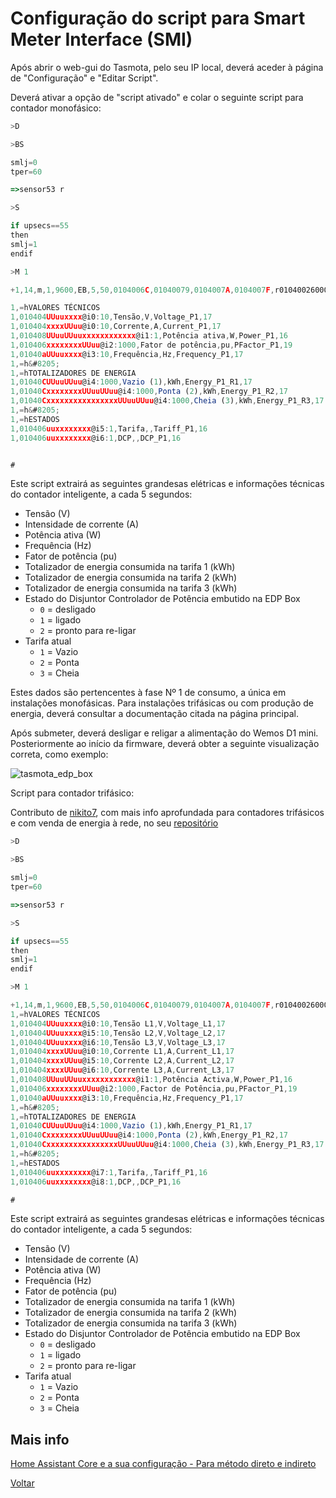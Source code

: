 # Configuração do script para Smart Meter Interface (SMI)

Após abrir o web-gui do Tasmota, pelo seu IP local, deverá aceder à página de "Configuração" e "Editar Script".

Deverá ativar a opção de "script ativado" e colar o seguinte script para contador monofásico:

```js
>D

>BS

smlj=0
tper=60

=>sensor53 r

>S

if upsecs==55
then
smlj=1
endif

>M 1

+1,14,m,1,9600,EB,5,50,0104006C,01040079,0104007A,0104007F,r010400260003,0104000B,01040084

1,=hVALORES TÉCNICOS
1,010404UUuuxxxx@i0:10,Tensão,V,Voltage_P1,17
1,010404xxxxUUuu@i0:10,Corrente,A,Current_P1,17
1,010408UUuuUUuuxxxxxxxxxxxx@i1:1,Potência ativa,W,Power_P1,16
1,010406xxxxxxxxUUuu@i2:1000,Fator de potência,pu,PFactor_P1,19
1,01040aUUuuxxxx@i3:10,Frequência,Hz,Frequency_P1,17
1,=h&#8205;
1,=hTOTALIZADORES DE ENERGIA
1,01040CUUuuUUuu@i4:1000,Vazio (1),kWh,Energy_P1_R1,17
1,01040CxxxxxxxxUUuuUUuu@i4:1000,Ponta (2),kWh,Energy_P1_R2,17
1,01040CxxxxxxxxxxxxxxxxUUuuUUuu@i4:1000,Cheia (3),kWh,Energy_P1_R3,17
1,=h&#8205;
1,=hESTADOS
1,010406uuxxxxxxxx@i5:1,Tarifa,,Tariff_P1,16
1,010406uuxxxxxxxx@i6:1,DCP,,DCP_P1,16


#

```

Este script extrairá as seguintes grandesas elétricas e informações técnicas do contador inteligente, a cada 5 segundos:

* Tensão (V)
* Intensidade de corrente (A)
* Potência ativa (W)
* Frequência (Hz)
* Fator de potência (pu)
* Totalizador de energia consumida na tarifa 1 (kWh)
* Totalizador de energia consumida na tarifa 2 (kWh)
* Totalizador de energia consumida na tarifa 3 (kWh)
* Estado do Disjuntor Controlador de Potência embutido na EDP Box
  * `0` = desligado
  * `1` = ligado
  * `2` = pronto para re-ligar
* Tarifa atual
  * `1` = Vazio
  * `2` = Ponta
  * `3` = Cheia

Estes dados são pertencentes à fase Nº 1 de consumo, a única em instalações monofásicas. Para instalações trifásicas ou com produção de energia, deverá consultar a documentação citada na página principal.

Após submeter, deverá desligar e religar a alimentação do Wemos D1 mini. Posteriormente ao início da firmware, deverá obter a seguinte visualização correta, como exemplo:

![tasmota_edp_box](./img/tasmota_edp_box.png)
>

Script para contador trifásico:

Contributo de [nikito7](https://github.com/nikito7), com mais info aprofundada para contadores trifásicos e com venda de energia à rede, no seu [repositório](https://github.com/nikito7/edpbox)

```js
>D

>BS

smlj=0
tper=60

=>sensor53 r

>S

if upsecs==55
then
smlj=1
endif

>M 1

+1,14,m,1,9600,EB,5,50,0104006C,01040079,0104007A,0104007F,r010400260003,0104006E,01040070,0104000B,01040084
1,=hVALORES TÉCNICOS
1,010404UUuuxxxx@i0:10,Tensão L1,V,Voltage_L1,17
1,010404UUuuxxxx@i5:10,Tensão L2,V,Voltage_L2,17
1,010404UUuuxxxx@i6:10,Tensão L3,V,Voltage_L3,17
1,010404xxxxUUuu@i0:10,Corrente L1,A,Current_L1,17
1,010404xxxxUUuu@i5:10,Corrente L2,A,Current_L2,17
1,010404xxxxUUuu@i6:10,Corrente L3,A,Current_L3,17
1,010408UUuuUUuuxxxxxxxxxxxx@i1:1,Potência Activa,W,Power_P1,16
1,010406xxxxxxxxUUuu@i2:1000,Factor de Potência,pu,PFactor_P1,19
1,01040aUUuuxxxx@i3:10,Frequência,Hz,Frequency_P1,17
1,=h&#8205;
1,=hTOTALIZADORES DE ENERGIA
1,01040CUUuuUUuu@i4:1000,Vazio (1),kWh,Energy_P1_R1,17
1,01040CxxxxxxxxUUuuUUuu@i4:1000,Ponta (2),kWh,Energy_P1_R2,17
1,01040CxxxxxxxxxxxxxxxxUUuuUUuu@i4:1000,Cheia (3),kWh,Energy_P1_R3,17
1,=h&#8205;
1,=hESTADOS
1,010406uuxxxxxxxx@i7:1,Tarifa,,Tariff_P1,16
1,010406uuxxxxxxxx@i8:1,DCP,,DCP_P1,16

#
```

Este script extrairá as seguintes grandesas elétricas e informações técnicas do contador inteligente, a cada 5 segundos:

* Tensão (V)
* Intensidade de corrente (A)
* Potência ativa (W)
* Frequência (Hz)
* Fator de potência (pu)
* Totalizador de energia consumida na tarifa 1 (kWh)
* Totalizador de energia consumida na tarifa 2 (kWh)
* Totalizador de energia consumida na tarifa 3 (kWh)
* Estado do Disjuntor Controlador de Potência embutido na EDP Box
  * `0` = desligado
  * `1` = ligado
  * `2` = pronto para re-ligar
* Tarifa atual
  * `1` = Vazio
  * `2` = Ponta
  * `3` = Cheia

## Mais info

[Home Assistant Core e a sua configuração - Para método direto e indireto](../Home%20Assistant/README.md)

[Voltar](./README.md)
